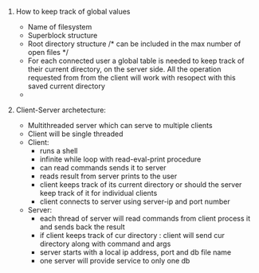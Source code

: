 1. How to keep track of global values
    * Name of filesystem
    * Superblock structure
    * Root directory structure  /* can be included in the
                                   max number of open files */
    * For each connected user a global table is needed to keep track of their
      current directory, on the server side. All the operation requested from
      from the client will work with resopect with this saved current directory
    * 

2. Client-Server archetecture:
    * Multithreaded server which can serve to multiple clients
    * Client will be single threaded
    * Client:
        - runs a shell
        - infinite while loop with read-eval-print procedure
        - can read commands sends it to server
        - reads result from server prints to the user
        - client keeps track of its current directory or should the server keep
          track of it for individual clients
        - client connects to server using server-ip and port number
    * Server:
        - each thread of server will read commands from client process it and
          sends back the result
        - if client keeps track of cur directory
            : client will send cur directory along with command and args
        - server starts with a local ip address, port and db file name
        - one server will provide service to only one db
